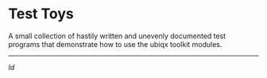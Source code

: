 Test Toys
=========

A small collection of hastily written and unevenly documented test programs that demonstrate how to use the ubiqx toolkit modules.

---
$Id$
